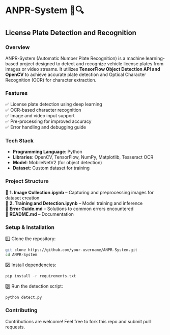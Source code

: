 # **ANPR-System** 🚗🔍  

## **License Plate Detection and Recognition**  

### **Overview**  
ANPR-System (Automatic Number Plate Recognition) is a machine learning-based project designed to detect and recognize vehicle license plates from images or video streams. It utilizes **TensorFlow Object Detection API and OpenCV** to achieve accurate plate detection and Optical Character Recognition (OCR) for character extraction.  

### **Features**  
✅ License plate detection using deep learning  
✅ OCR-based character recognition  
✅ Image and video input support  
✅ Pre-processing for improved accuracy  
✅ Error handling and debugging guide  

### **Tech Stack**  
- **Programming Language**: Python  
- **Libraries**: OpenCV, TensorFlow, NumPy, Matplotlib, Tesseract OCR  
- **Model**: MobileNetV2 (for object detection)  
- **Dataset**: Custom dataset for training  

### **Project Structure**  
📂 **1. Image Collection.ipynb** – Capturing and preprocessing images for dataset creation  
📂 **2. Training and Detection.ipynb** – Model training and inference  
📂 **Error Guide.md** – Solutions to common errors encountered  
📂 **README.md** – Documentation  

### **Setup & Installation**  
1️⃣ Clone the repository:  
   ```sh
   git clone https://github.com/your-username/ANPR-System.git
   cd ANPR-System
   ```  
2️⃣ Install dependencies:  
   ```sh
   pip install -r requirements.txt
   ```  
3️⃣ Run the detection script:  
   ```sh
   python detect.py
   ```  

### **Contributing**  
Contributions are welcome! Feel free to fork this repo and submit pull requests.  


